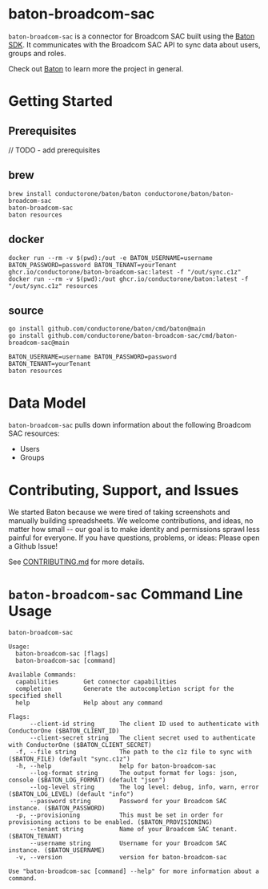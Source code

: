 # baton-broadcom-sac
`baton-broadcom-sac` is a connector for Broadcom SAC built using the [Baton SDK](https://github.com/conductorone/baton-sdk). It communicates with the Broadcom SAC API to sync data about users, groups and roles.

Check out [Baton](https://github.com/conductorone/baton) to learn more the project in general.

# Getting Started

## Prerequisites

// TODO - add prerequisites 

## brew

```
brew install conductorone/baton/baton conductorone/baton/baton-broadcom-sac
baton-broadcom-sac
baton resources
```

## docker

```
docker run --rm -v $(pwd):/out -e BATON_USERNAME=username BATON_PASSWORD=password BATON_TENANT=yourTenant ghcr.io/conductorone/baton-broadcom-sac:latest -f "/out/sync.c1z"
docker run --rm -v $(pwd):/out ghcr.io/conductorone/baton:latest -f "/out/sync.c1z" resources
```

## source

```
go install github.com/conductorone/baton/cmd/baton@main
go install github.com/conductorone/baton-broadcom-sac/cmd/baton-broadcom-sac@main

BATON_USERNAME=username BATON_PASSWORD=password BATON_TENANT=yourTenant
baton resources
```

# Data Model

`baton-broadcom-sac` pulls down information about the following Broadcom SAC resources:
- Users
- Groups

# Contributing, Support, and Issues

We started Baton because we were tired of taking screenshots and manually building spreadsheets. We welcome contributions, and ideas, no matter how small -- our goal is to make identity and permissions sprawl less painful for everyone. If you have questions, problems, or ideas: Please open a Github Issue!

See [CONTRIBUTING.md](https://github.com/ConductorOne/baton/blob/main/CONTRIBUTING.md) for more details.

# `baton-broadcom-sac` Command Line Usage

```
baton-broadcom-sac

Usage:
  baton-broadcom-sac [flags]
  baton-broadcom-sac [command]

Available Commands:
  capabilities       Get connector capabilities
  completion         Generate the autocompletion script for the specified shell
  help               Help about any command

Flags:
      --client-id string       The client ID used to authenticate with ConductorOne ($BATON_CLIENT_ID)
      --client-secret string   The client secret used to authenticate with ConductorOne ($BATON_CLIENT_SECRET)
  -f, --file string            The path to the c1z file to sync with ($BATON_FILE) (default "sync.c1z")
  -h, --help                   help for baton-broadcom-sac
      --log-format string      The output format for logs: json, console ($BATON_LOG_FORMAT) (default "json")
      --log-level string       The log level: debug, info, warn, error ($BATON_LOG_LEVEL) (default "info")
      --password string        Password for your Broadcom SAC instance. ($BATON_PASSWORD)
  -p, --provisioning           This must be set in order for provisioning actions to be enabled. ($BATON_PROVISIONING)
      --tenant string          Name of your Broadcom SAC tenant. ($BATON_TENANT)
      --username string        Username for your Broadcom SAC instance. ($BATON_USERNAME)
  -v, --version                version for baton-broadcom-sac

Use "baton-broadcom-sac [command] --help" for more information about a command.
```
